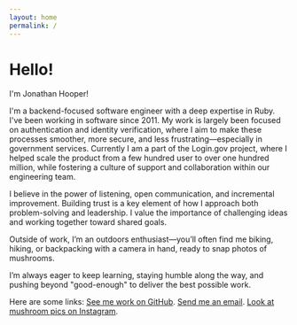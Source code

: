 ```yaml
---
layout: home
permalink: /
---
```


# Hello!

I'm Jonathan Hooper!

I'm a backend-focused software engineer with a deep expertise in Ruby. I've been working in software since 2011. My work is largely been focused on authentication and identity verification, where I aim to make these processes smoother, more secure, and less frustrating—especially in government services. Currently I am a part of the Login.gov project, where I helped scale the product from a few hundred user to over one hundred million, while fostering a culture of support and collaboration within our engineering team.

I believe in the power of listening, open communication, and incremental improvement. Building trust is a key element of how I approach both problem-solving and leadership. I value the importance of challenging ideas and working together toward shared goals.

Outside of work, I’m an outdoors enthusiast—you’ll often find me biking, hiking, or backpacking with a camera in hand, ready to snap photos of mushrooms.

I’m always eager to keep learning, staying humble along the way, and pushing beyond "good-enough" to deliver the best possible work.

Here are some links: [See me work on GitHub](https://github.com/jmhooper/). [Send me an email](mailto:jon9820@gmail.com). [Look at mushroom pics on Instagram](https://www.instagram.com/jonnyjonathanjon).
